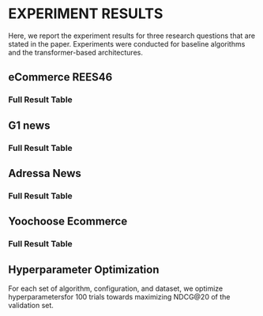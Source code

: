 #  EXPERIMENT RESULTS

Here, we report the experiment results for three research questions that are stated in the paper. Experiments were conducted for baseline algorithms and the transformer-based architectures.

## eCommerce REES46

### Full Result Table
 

## G1 news                                              

### Full Result Table


## Adressa News         

### Full Result Table


## Yoochoose Ecommerce

### Full Result Table


## Hyperparameter Optimization

For each set of algorithm, configuration, and dataset, we optimize hyperparametersfor 100 trials towards maximizing NDCG@20 of the validation set.
